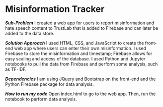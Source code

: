 # Misinformation Tracker

___Sub-Problem___
I created a web app for users to report misinformation and hate speech content to TrustLab that is added to Firebase and can later be added to the data store.

___Solution Approach___
I used HTML, CSS, and JavaScript to create the front-end web app where users can enter their own misinformation. I used Firebase to store the misinformation and timestamp; Firebase allows for easy scaling and access of the database. I used Python and Jupyter notebooks to pull the data from Firebase and perform some analysis, such as TF-IDF.

___Dependencies___
I am using JQuery and Bootstrap on the front-end and the Python Firebase package for data analysis.

___How to run my code___
Open index.html to go to the web app. Then, run the notebook to perform data analysis.
